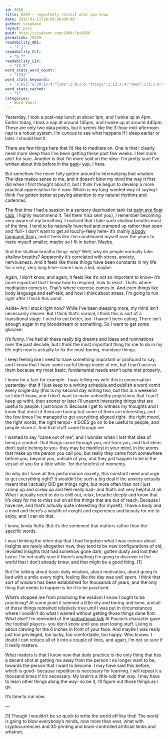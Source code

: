 ```yaml
---
id: 8956
title: 0209 – repeatedly revisit what you know
date: 2015-01-11T10:09:08+00:00
author: visakanv
layout: post
guid: http://visakanv.com/1000/?p=8956
permalink: /0209
readability_ARI:
  - "7.1"
readability_CLI:
  - "6.7"
readability_LIX:
  - "22.9"
word_stats_word_count:
  - "1292"
word_stats_keywords:
  - 's:653:"a:39:{s:4:"like";i:9;s:6:"things";i:13;s:4:"need";i:5;s:4:"past";i:3;s:4:"sure";i:4;s:4:"idea";i:3;s:6:"gotten";i:3;s:6:"wisdom";i:4;s:4:"mind";i:4;s:5:"think";i:7;s:6:"better";i:3;s:4:"time";i:4;s:7:"shallow";i:3;s:7:"breaths";i:3;s:4:"want";i:4;s:4:"body";i:3;s:5:"thing";i:6;s:5:"feels";i:3;s:4:"make";i:3;s:5:"maybe";i:4;s:6:"people";i:4;s:7:"anxiety";i:3;s:4:"know";i:14;s:9:"important";i:4;s:5:"going";i:4;s:5:"right";i:9;s:6:"really";i:6;s:8:"actually";i:5;s:6:"boring";i:3;s:4:"keep";i:3;s:6:"useful";i:3;s:7:"because";i:4;s:4:"just";i:5;s:11:"interesting";i:3;s:4:"came";i:3;s:6:"person";i:3;s:6:"little";i:3;s:7:"matters";i:3;s:5:"world";i:3;}";'
word_stats_cached:
  - "1"
categories:
  - Word Vomit
---
```

Yesterday, I took a post-nap lunch at about 1pm, and I woke up at 4pm. Earlier today, I took a nap at around 145pm, and I woke up at around 445pm. These are only two data points, but it seems like the 3-hour mid-afternoon nap is a robust system. I&#8217;m curious to see what happens if I sleep earlier or later. I should test it.

There are few things here that I&#8217;d like to meditate on. One is that I clearly need more sleep than I&#8217;ve been getting these past few weeks. I feel more alert for sure. Another is that I&#8217;m more sold on the idea– I&#8217;m pretty sure I&#8217;ve written about this before in the [past](http://www.visakanv.com/archives/?tag=phase-cycling)– yup, I have.

But somehow I&#8217;ve never fully gotten around to internalizing that wisdom. The idea makes sense to me, and it doesn&#8217;t blow my mind the way it first did when I first thought about it, but I think I&#8217;ve begun to develop a more practical appreciation for it now. Which is my long-winded way of saying I think I&#8217;ve gotten better at paying attention to my natural rhythms and cadences.

The first time I had a session in a sensory deprivation tank (at [palm ave float club](http://www.palmavefloatclub.com/), I highly recommend it. Tell them Visa sent you), I remember becoming very aware of my breathing. I realized that I take such shallow breaths most of the time. I tend to be naturally hunched and cramped up rather than open and &#8216;full&#8217;- I don&#8217;t want to get all touchy-feely here- it&#8217;s mainly [a body language thing](http://www.ted.com/talks/amy_cuddy_your_body_language_shapes_who_you_are?language=en), and it feels like I&#8217;ve conditioned myself over the years to make myself smaller, maybe so I fit in better. Maybe.

And the shallow breaths thing- why? Well, why do people normally take shallow breaths? Apparently it&#8217;s correlated with stress, anxiety, nervousness. And it feels like those things have been constants in my life for a very, very long time– since I was a kid, maybe.

Again, I don&#8217;t know, and again, it feels like it&#8217;s not so important to know– it&#8217;s more important that I know how to respond, how to react. That&#8217;s where meditation comes in. That&#8217;s where exercise comes in. And even things like body language and self-talk, and how I think about stress. I&#8217;m going to run right after I finish this vomit.

Aside– Am I stuck right now? While I&#8217;ve been sleeping more, my mind isn&#8217;t necessarily clearer. But I think that&#8217;s normal, I think this is sort of a transitional stage. I need to eat better, too. I haven&#8217;t been eating. There isn&#8217;t enough sugar in my bloodstream or something. So I went to get some glucose.

It&#8217;s funny. I&#8217;ve had all these really big dreams and ideas and ruminations over the past decade, but I think the most important thing for me to do in my life right now is actually to fix the most boring, mundane things.

I keep feeling like I need to have something important or profound to say, and I know that I have some useful things inside of me, but I can&#8217;t access them because my most basic, fundamental needs aren&#8217;t quite met properly.

I know for a fact for example– I was telling my wife this in conversation yesterday- that if I just keep to a writing schedule and publish a word vomit every single day (this is my second day writing two, but this is a weekend so I don&#8217;t know, and I don&#8217;t want to make unhealthy projections that I can&#8217;t keep up with), then sooner or later I&#8217;ll unearth interesting things that are useful to people. I just know it. Because I get to witness my thoughts and I know that most of them are boring but some of them are interesting, and the few times I&#8217;ve managed to get everything aligned right- the right mood, the right words, the right tempo- it DOES go on to be useful to people, and people share it. And that stuff came through me.

I wanted to say &#8220;came out of me&#8221;, and I wonder when I lost that idea of being a conduit- that things come through you, not from you, and that ideas don&#8217;t quite belong to you- they may be manifest in your mind, in the atoms that make up the person you call you, but really they came from somewhere before you, beyond you, outside of you, and they just happen to be in the vessel of you for a little while- for the briefest of moments.

So why do I have all this performance anxiety, this constant need and urge to get everything right? It wouldn&#8217;t be such a big deal if the anxiety actually meant that I actually DID get things right, but more often than not I just cramp up and screw up and feel really bad- and that&#8217;s not very helpful at all. What I actually need to do is chill out, relax, breathe deeply and know that it&#8217;s okay for me to miss out on all the things that are out of reach. Because I have me, and that&#8217;s actually quite interesting (for myself). I have a body and a mind and there&#8217;s a wealth of insight and experience and beauty for me to enjoy, and I can do that.

I know, kinda fluffy. But it&#8217;s the sentiment that matters rather than the specific words.

I was thinking the other day that I had forgotten what I was curious about. Insights are rarely altogether new, they tend to be new configurations of old, revisited insights that had somehow gone dark, gotten dusty and lost their lustre. I&#8217;m not really sure if there&#8217;s anything I&#8217;m going to discover in the world that I don&#8217;t already know, and that might be a good thing. [1]

But I&#8217;m talking about basic daily wisdom, about motivation, about going to bed with a smile every night, feeling like the day was well spent. I think that sort of wisdom has been established for thousands of years, and the only thing that needs to happen is for it to be practiced.

What&#8217;s stopped me from practicing the wisdom I know I ought to be practicing? At some point it seemed a little dry and boring and lame, and all of those things remained relatively true until I was put in circumstances where I couldn&#8217;t do what I wanted without getting those things done first. What else? I&#8217;m reminded of the [motivational talk](http://essaysfromexodus.scripting.com/stories/storyReader$1492) Al Pacino&#8217;s character gave the football players- you don&#8217;t know until you start losing stuff. Living is about clawing for the 6 inches in front of your face. And maybe I was really just too privileged, too lucky, too comfortable, too happy. Who knows. I doubt I can reduce all of it into a couple of lines, and again, I&#8217;m not so sure if it really matters.

What matters is that I know now that daily practice is the only thing that has a decent shot at getting me away from the person I no longer want to be, towards the person that I want to become. I may have said this before, which is good- because repetition is necessary for learning. I will repeat it a thousand times if it&#8217;s necessary. My brain&#8217;s a little odd that way. I may have to learn other things along the way- so be it, I&#8217;ll figure out those things as I go.

It&#8217;s time to run now.

&#8212;

[1] Though I wouldn&#8217;t be so quick to write the world off like that! The world is going to blow everybody&#8217;s minds, now more than ever, what with cryptocurrencies and 3D printing and brain-controlled artificial limbs and whatnot.